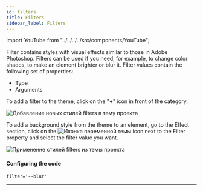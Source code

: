 ```yaml
---
id: filters
title: Filters
sidebar_label: Filters
---
```


import YouTube from "../../../../src/components/YouTube";

<YouTube videoId="HJq18Rp6IE4" />

Filter contains styles with visual effects similar to those in Adobe Photoshop. Filters can be used if you need, for example, to change color shades, to make an element brighter or blur it. Filter values contain the following set of properties:

-   Type
-   Arguments

To add a filter to the theme, click on the "**+**" icon in front of the category.

![Добавление новых стилей filters в тему проекта](/scr/theme-panel-filters-add.png)

To add a background style from the theme to an element, go to the Effect section, click on the
![Иконка переменной темы](/img/icon-theme-variable.svg)
icon next to the Filter property and select the filter value you want.

![Применение стилей filters из темы проекта](/scr/theme-panel-filters-apply.png)

#### Configuring the code

```
filter='--blur'
```

---
